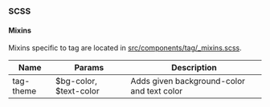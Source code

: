 ### SCSS

#### Mixins

Mixins specific to tag are located in [src/components/tag/_mixins.scss]().

| Name      | Params                 | Description                                |
|-----------|------------------------|--------------------------------------------|
| tag-theme | $bg-color, $text-color | Adds given background-color and text color |

